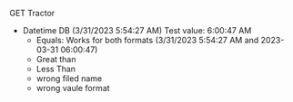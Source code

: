 GET Tractor

- Datetime DB (3/31/2023 5:54:27 AM)
  Test value: 6:00:47 AM
  - Equals: Works for both formats (3/31/2023 5:54:27 AM and 2023-03-31 06:00:47)
  - Great than
  - Less Than
  - wrong filed name
  - wrong vaule format
